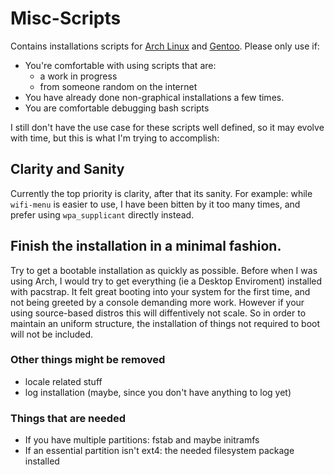 # Misc-Scripts

Contains installations scripts for [Arch Linux][1] and [Gentoo][2].
Please only use if:

- You're comfortable with using scripts that are:
  - a work in progress
  - from someone random on the internet
- You have already done non-graphical installations a few times.
- You are comfortable debugging bash scripts

I still don't have the use case for these scripts well defined,
so it may evolve with time, but this is what I'm trying to accomplish:

## Clarity and Sanity
Currently the top priority is clarity, after that its sanity.
For example:
while `wifi-menu` is easier to use,
I have been bitten by it too many times,
and prefer using `wpa_supplicant` directly instead.

## Finish the installation in a minimal fashion.
Try to get a bootable installation as quickly as possible.
Before when I was using Arch, I would try to get everything (ie a Desktop Enviroment) installed with pacstrap.
It felt great booting into your system for the first time, and not being greeted by a console demanding more work.
However if your using source-based distros this will diffentively not scale.
So in order to maintain an uniform structure, the installation of things not required to boot will not be included.

### Other things might be removed
- locale related stuff
- log installation (maybe, since you don't have anything to log yet)

### Things that are needed
- If you have multiple partitions: fstab and maybe initramfs
- If an essential partition isn't ext4: the needed filesystem package installed



[1]: https://wiki.archlinux.org/index.php/Installation_guide
[2]: https://wiki.gentoo.org/wiki/Handbook:Main_Page
